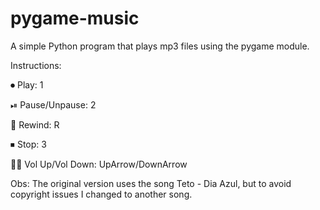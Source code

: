 # pygame-music
A simple Python program that plays mp3 files using the pygame module.

Instructions:

⏺ Play: 1

⏯ Pause/Unpause: 2

🔁 Rewind: R

⏹ Stop: 3

🔼🔽 Vol Up/Vol Down: UpArrow/DownArrow

Obs: The original version uses the song Teto - Dia Azul, but to avoid copyright issues I changed to another song.
